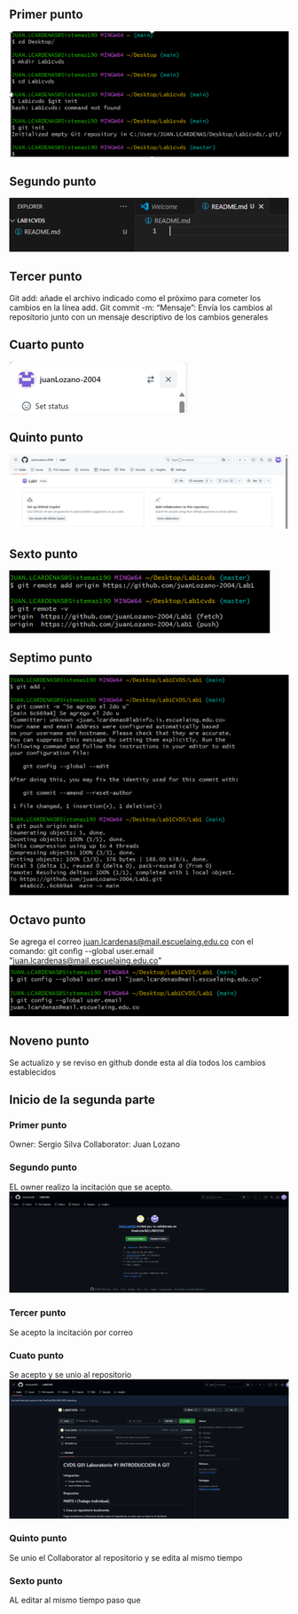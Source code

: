 ## Primer punto
![image](img/punto1.png)

## Segundo punto

![image](img/punto2.png)

## Tercer punto
Git add: añade el archivo indicado como el próximo para cometer los cambios en la línea add.
Git commit -m: “Mensaje”: Envía los cambios al repositorio junto con un mensaje descriptivo de los cambios generales
## Cuarto punto
![image](img/punto4.png)

## Quinto punto
![image](img/punto5.png)

## Sexto punto
![image](img/punto6.png)

## Septimo punto
![image](img/punto7.png)

## Octavo punto
Se agrega el correo
juan.lcardenas@mail.escuelaing.edu.co con el comando:
git config --global user.email "juan.lcardenas@mail.escuelaing.edu.co"
![image](img/punto8.png)

## Noveno punto
Se actualizo y se reviso en github donde esta al día todos los cambios establecidos


## Inicio de la segunda parte

### Primer punto
Owner: Sergio Silva
Collaborator: Juan Lozano

### Segundo punto
EL owner realizo la incitación que se acepto.
![image](img/Aceptacion.png)

### Tercer punto
Se acepto la incitación por correo

### Cuato punto
Se acepto y se unio al repositorio
![image](img/aceptacionrepo.png)

### Quinto punto
Se unio el Collaborator al repositorio y se edita al mismo tiempo

### Sexto punto
AL editar al mismo tiempo paso que 